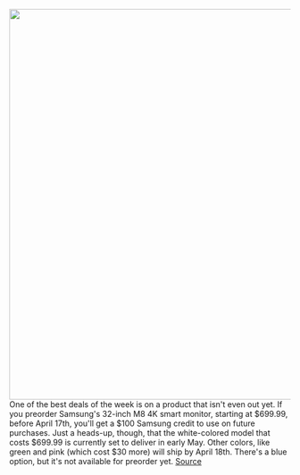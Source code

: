 <img src='https://cdn.vox-cdn.com/thumbor/F-GfyCnLE4yV-B9b7Q0ur-0as4U=/0x0:762x508/1200x800/filters:focal(321x194:441x314)/cdn.vox-cdn.com/uploads/chorus_image/image/70702025/m8pink.0.jpg' width='700px' /><br/>
One of the best deals of the week is on a product that isn't even out yet. If you preorder Samsung's 32-inch M8 4K smart monitor, starting at $699.99, before April 17th, you'll get a $100 Samsung credit to use on future purchases. Just a heads-up, though, that the white-colored model that costs $699.99 is currently set to deliver in early May. Other colors, like green and pink (which cost $30 more) will ship by April 18th. There's a blue option, but it's not available for preorder yet.
<a href='https://www.theverge.com/good-deals/2022/4/2/23006647/samsung-m8-smart-4k-monitor-comes-with-a-100-gift-card'> Source <a/>